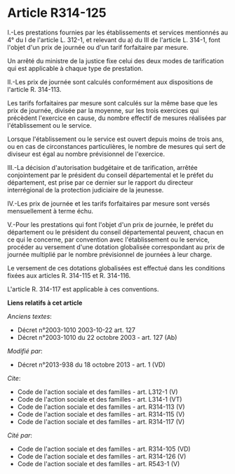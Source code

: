 # Article R314-125

I.-Les prestations fournies par les établissements et services mentionnés au 4° du I de l'article L. 312-1, et relevant du a)
du III de l'article L. 314-1, font l'objet d'un prix de journée ou d'un tarif forfaitaire par mesure. 

Un arrêté du ministre de la justice fixe celui des deux modes de tarification qui est applicable à chaque type de
prestation. 

II.-Les prix de journée sont calculés conformément aux dispositions de l'article R. 314-113. 

Les tarifs forfaitaires par mesure sont calculés sur la même base que les prix de journée, divisée par la moyenne, sur les
trois exercices qui précèdent l'exercice en cause, du nombre effectif de mesures réalisées par l'établissement ou le
service. 

Lorsque l'établissement ou le service est ouvert depuis moins de trois ans, ou en cas de circonstances particulières, le
nombre de mesures qui sert de diviseur est égal au nombre prévisionnel de l'exercice. 

III.-La décision d'autorisation budgétaire et de tarification, arrêtée conjointement par le président du conseil
départemental et le préfet du département, est prise par ce dernier sur le rapport du directeur interrégional de la
protection judiciaire de la jeunesse. 

IV.-Les prix de journée et les tarifs forfaitaires par mesure sont versés mensuellement à terme échu. 

V.-Pour les prestations qui font l'objet d'un prix de journée, le préfet du département ou le président du conseil
départemental peuvent, chacun en ce qui le concerne, par convention avec l'établissement ou le service, procéder au versement
d'une dotation globalisée correspondant au prix de journée multiplié par le nombre prévisionnel de journées à leur charge. 

Le versement de ces dotations globalisées est effectué dans les conditions fixées aux articles R. 314-115 et R. 314-116. 

L'article R. 314-117 est applicable à ces conventions.

**Liens relatifs à cet article**

_Anciens textes_:

  - Décret n°2003-1010 2003-10-22 art. 127
  - Décret n°2003-1010 du 22 octobre 2003 - art. 127 (Ab)

_Modifié par_:

  - Décret n°2013-938 du 18 octobre 2013 - art. 1 (VD)

_Cite_:

  - Code de l'action sociale et des familles - art. L312-1 (V)
  - Code de l'action sociale et des familles - art. L314-1 (VT)
  - Code de l'action sociale et des familles - art. R314-113 (V)
  - Code de l'action sociale et des familles - art. R314-115 (V)
  - Code de l'action sociale et des familles - art. R314-117 (V)

_Cité par_:

  - Code de l'action sociale et des familles - art. R314-105 (VD)
  - Code de l'action sociale et des familles - art. R314-126 (V)
  - Code de l'action sociale et des familles - art. R543-1 (V)

